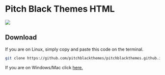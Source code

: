 # Pitch Black Themes HTML

<img src="https://github.com/pitchblackthemes/blob/master/img/pb.png"/>

## Download 

If you are on Linux, simply copy and paste this code on the terminal.

```bash
git clone https://github.com/pitchblackthemes/pitchblackthemes.github.io.git
```

If you are on Windows/Mac click <a href="https://github.com/pitchblackthemes/pitchblackthemes.github.io/archive/master.zip">here.</a>
